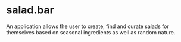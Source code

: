 # salad.bar
An application allows the user to create, find and curate salads for themselves based on seasonal ingredients as well as random nature.
